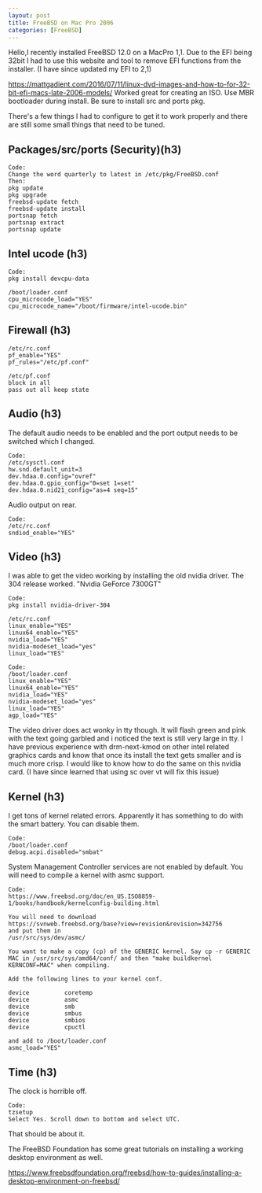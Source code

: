 ```yaml
---
layout: post
title: FreeBSD on Mac Pro 2006
categories: [FreeBSD]
---
```


Hello,I recently installed FreeBSD 12.0 on a MacPro 1,1. Due to the EFI being 32bit I had to use this website and tool to remove EFI functions from the installer.
(I have since updated my EFI to 2,1)

https://mattgadient.com/2016/07/11/linux-dvd-images-and-how-to-for-32-bit-efi-macs-late-2006-models/ Worked great for creating an ISO. Use MBR bootloader during install. Be sure to install src and ports pkg.

There's a few things I had to configure to get it to work properly and there are still some small things that need to be tuned.

## Packages/src/ports (Security)(h3)

```
Code:
Change the word quarterly to latest in /etc/pkg/FreeBSD.conf
Then:
pkg update
pkg upgrade
freebsd-update fetch
freebsd-update install
portsnap fetch
portsnap extract
portsnap update
```
## Intel ucode (h3)

```
Code:
pkg install devcpu-data

/boot/loader.conf
cpu_microcode_load="YES"
cpu_microcode_name="/boot/firmware/intel-ucode.bin"
```
## Firewall (h3)

```
/etc/rc.conf
pf_enable="YES"
pf_rules="/etc/pf.conf"

/etc/pf.conf
block in all
pass out all keep state
```
## Audio (h3)

The default audio needs to be enabled and the port output needs to be switched which I changed.
```
Code:
/etc/sysctl.conf 
hw.snd.default_unit=3
dev.hdaa.0.config="ovref" 
dev.hdaa.0.gpio_config="0=set 1=set" 
dev.hdaa.0.nid21_config="as=4 seq=15"
```
Audio output on rear.
```
Code:
/etc/rc.conf 
sndiod_enable="YES"
```
## Video (h3)

I was able to get the video working by installing the old nvidia driver. The 304 release worked. "Nvidia GeForce 7300GT"
```
Code: 	
pkg install nvidia-driver-304 

/etc/rc.conf  
linux_enable="YES" 
linux64_enable="YES" 
nvidia_load="YES" 
nvidia-modeset_load="yes" 
linux_load="YES" 
```
```
Code: 	  
/boot/loader.conf  
linux_enable="YES" 
linux64_enable="YES" 
nvidia_load="YES" 
nvidia-modeset_load="yes" 
linux_load="YES" 
agp_load="YES"
```
The video driver does act wonky in tty though. It will flash green and pink with the text going garbled and i noticed the text is still very large in tty. I have previous experience with drm-next-kmod on other intel related graphics cards and know that once its install the text gets smaller and is much more crisp. I would like to know how to do the same on this nvidia card. (I have since learned that using sc over vt will fix this issue)

 ## Kernel (h3)

I get tons of kernel related errors. Apparently it has something to do with the smart battery. You can disable them.
```
Code:
/boot/loader.conf 
debug.acpi.disabled="smbat"
```
System Management Controller services are not enabled by default. You will need to compile a kernel with asmc support.
```
Code:
https://www.freebsd.org/doc/en_US.ISO8859-1/books/handbook/kernelconfig-building.html

You will need to download
https://svnweb.freebsd.org/base?view=revision&revision=342756
and put them in 
/usr/src/sys/dev/asmc/

You want to make a copy (cp) of the GENERIC kernel. Say cp -r GENERIC MAC in /usr/src/sys/amd64/conf/ and then "make buildkernel KERNCONF=MAC" when compiling.

Add the following lines to your kernel conf. 

device          coretemp 
device          asmc 
device          smb 
device          smbus 
device          smbios 
device          cpuctl

and add to /boot/loader.conf
asmc_load="YES"
```
## Time (h3)

The clock is horrible off.
```
Code:
tzsetup  
Select Yes. Scroll down to bottom and select UTC.
```

That should be about it.

The FreeBSD Foundation has some great tutorials on installing a working desktop environment as well.

https://www.freebsdfoundation.org/freebsd/how-to-guides/installing-a-desktop-environment-on-freebsd/


